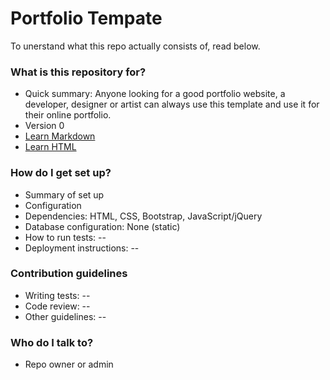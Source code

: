 # Portfolio Tempate #

To unerstand what this repo actually consists of, read below.

### What is this repository for? ###

* Quick summary: Anyone looking for a good portfolio website, a developer, designer or artist can always use this template and use it for their online portfolio.
* Version 0
* [Learn Markdown](https://bitbucket.org/tutorials/markdowndemo)
* [Learn HTML](https://www.w3schools.com/Html/)

### How do I get set up? ###

* Summary of set up
* Configuration
* Dependencies: HTML, CSS, Bootstrap, JavaScript/jQuery
* Database configuration: None (static)
* How to run tests: --
* Deployment instructions: --

### Contribution guidelines ###

* Writing tests: --
* Code review: --
* Other guidelines: --

### Who do I talk to? ###

* Repo owner or admin